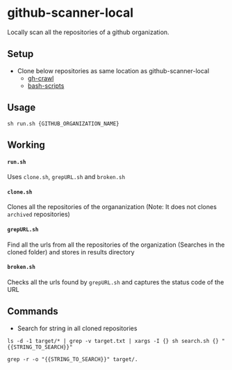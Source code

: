 # github-scanner-local

Locally scan all the repositories of a github organization.

## Setup

- Clone below repositories as same location as github-scanner-local
  - [gh-crawl](https://github.com/arshadkazmi42/gh-crawl) 
  - [bash-scripts](https://github.com/arshadkazmi42/bash-scripts)

## Usage

```
sh run.sh {GITHUB_ORGANIZATION_NAME}
```

## Working

#### `run.sh` 
  
Uses `clone.sh`, `grepURL.sh` and `broken.sh`

#### `clone.sh`

Clones all the repositories of the organanization (Note: It does not clones `archived` repositories)

#### `grepURL.sh`

Find all the urls from all the repositories of the organization (Searches in the cloned folder) and stores in results directory

#### `broken.sh`

Checks all the urls found by `grepURL.sh` and captures the status code of the URL


## Commands

- Search for string in all cloned repositories

```
ls -d -1 target/* | grep -v target.txt | xargs -I {} sh search.sh {} "{{STRING_TO_SEARCH}}"
```

```
grep -r -o "{{STRING_TO_SEARCH}}" target/.
```
